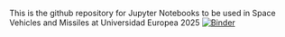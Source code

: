 This is the github repository for Jupyter Notebooks
to be used in Space Vehicles and Missiles 
at Universidad Europea 
2025
[![Binder](https://mybinder.org/badge_logo.svg)](https://mybinder.org/v2/gh/acisclo71/UEMSpaceVehicles/HEAD)
